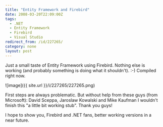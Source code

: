 ```yaml
---
title: "Entity Framework and Firebird"
date: 2008-03-20T22:09:00Z
tags:
  - .NET
  - Entity Framework
  - Firebird
  - Visual Studio
redirect_from: /id/227265/
category: none
layout: post
---
```

Just a small taste of Entity Framework using Firebird. Nothing else is working (and probably something is doing what it shouldn't). :-) Compiled right now.

![image]({{ site.url }}/i/227265/227265.png)

First steps are always problematic. But without help from these guys (from Microsoft): David Sceppa, Jaroslaw Kowalski and Mike Kaufman I wouldn't finish this "a little bit working stub". Thank you guys!

I hope to show you, Firebird and .NET fans, better working versions in a near future.
